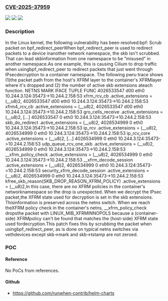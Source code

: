 ### [CVE-2025-37959](https://cve.mitre.org/cgi-bin/cvename.cgi?name=CVE-2025-37959)
![](https://img.shields.io/static/v1?label=Product&message=Linux&color=blue)
![](https://img.shields.io/static/v1?label=Version&message=9aa1206e8f48222f35a0c809f33b2f4aaa1e2661%3C%20de1067cc8cf0e8c11ae20cbe5c467aef19d04ded%20&color=brighgreen)
![](https://img.shields.io/static/v1?label=Vulnerability&message=n%2Fa&color=brighgreen)

### Description

In the Linux kernel, the following vulnerability has been resolved:bpf: Scrub packet on bpf_redirect_peerWhen bpf_redirect_peer is used to redirect packets to a device inanother network namespace, the skb isn't scrubbed. That can lead skbinformation from one namespace to be "misused" in another namespace.As one example, this is causing Cilium to drop traffic when usingbpf_redirect_peer to redirect packets that just went through IPsecdecryption to a container namespace. The following pwru trace shows (1)the packet path from the host's XFRM layer to the container's XFRMlayer where it's dropped and (2) the number of active skb extensions ateach function.    NETNS       MARK  IFACE  TUPLE                                FUNC    4026533547  d00   eth0   10.244.3.124:35473->10.244.2.158:53  xfrm_rcv_cb                             .active_extensions = (__u8)2,    4026533547  d00   eth0   10.244.3.124:35473->10.244.2.158:53  xfrm4_rcv_cb                             .active_extensions = (__u8)2,    4026533547  d00   eth0   10.244.3.124:35473->10.244.2.158:53  gro_cells_receive                             .active_extensions = (__u8)2,    [...]    4026533547  0     eth0   10.244.3.124:35473->10.244.2.158:53  skb_do_redirect                             .active_extensions = (__u8)2,    4026534999  0     eth0   10.244.3.124:35473->10.244.2.158:53  ip_rcv                             .active_extensions = (__u8)2,    4026534999  0     eth0   10.244.3.124:35473->10.244.2.158:53  ip_rcv_core                             .active_extensions = (__u8)2,    [...]    4026534999  0     eth0   10.244.3.124:35473->10.244.2.158:53  udp_queue_rcv_one_skb                             .active_extensions = (__u8)2,    4026534999  0     eth0   10.244.3.124:35473->10.244.2.158:53  __xfrm_policy_check                             .active_extensions = (__u8)2,    4026534999  0     eth0   10.244.3.124:35473->10.244.2.158:53  __xfrm_decode_session                             .active_extensions = (__u8)2,    4026534999  0     eth0   10.244.3.124:35473->10.244.2.158:53  security_xfrm_decode_session                             .active_extensions = (__u8)2,    4026534999  0     eth0   10.244.3.124:35473->10.244.2.158:53  kfree_skb_reason(SKB_DROP_REASON_XFRM_POLICY)                             .active_extensions = (__u8)2,In this case, there are no XFRM policies in the container's networknamespace so the drop is unexpected. When we decrypt the IPsec packet,the XFRM state used for decryption is set in the skb extensions. Thisinformation is preserved across the netns switch. When we reach theXFRM policy check in the container's netns, __xfrm_policy_check dropsthe packet with LINUX_MIB_XFRMINNOPOLS because a (container-side) XFRMpolicy can't be found that matches the (host-side) XFRM state used fordecryption.This patch fixes this by scrubbing the packet when usingbpf_redirect_peer, as is done on typical netns switches via vethdevices except skb->mark and skb->tstamp are not zeroed.

### POC

#### Reference
No PoCs from references.

#### Github
- https://github.com/runwhen-contrib/helm-charts

